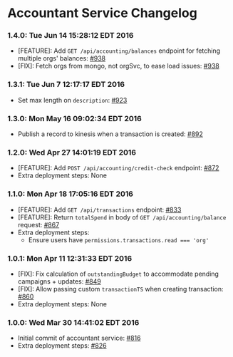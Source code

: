 # Accountant Service Changelog

### 1.4.0: Tue Jun 14 15:28:12 EDT 2016
* [FEATURE]: Add `GET /api/accounting/balances` endpoint for fetching multiple orgs' balances: [#938](https://github.com/cinema6/cwrx/issues/938)
* [FIX]: Fetch orgs from mongo, not orgSvc, to ease load issues: [#938](https://github.com/cinema6/cwrx/issues/938)

### 1.3.1: Tue Jun  7 12:17:17 EDT 2016
* Set max length on `description`: [#923](https://github.com/cinema6/cwrx/pull/923)

### 1.3.0: Mon May 16 09:02:34 EDT 2016
* Publish a record to kinesis when a transaction is created: [#892](https://github.com/cinema6/cwrx/pull/892)

### 1.2.0: Wed Apr 27 14:01:19 EDT 2016
* [FEATURE]: Add `POST /api/accounting/credit-check` endpoint: [#872](https://github.com/cinema6/cwrx/issues/872)
* Extra deployment steps: None

### 1.1.0: Mon Apr 18 17:05:16 EDT 2016
* [FEATURE]: Add `GET /api/transactions` endpoint: [#833](https://github.com/cinema6/cwrx/issues/833)
* [FEATURE]: Return `totalSpend` in body of `GET /api/accounting/balance` request: [#867](https://github.com/cinema6/cwrx/issues/867)
* Extra deployment steps:
    * Ensure users have `permissions.transactions.read === 'org'`

### 1.0.1: Mon Apr 11 12:31:33 EDT 2016
* [FIX]: Fix calculation of `outstandingBudget` to accommodate pending campaigns + updates: [#849](https://github.com/cinema6/cwrx/issues/849)
* [FIX]: Allow passing custom `transactionTS` when creating transaction: [#860](https://github.com/cinema6/cwrx/pull/860)
* Extra deployment steps: None

### 1.0.0: Wed Mar 30 14:41:02 EDT 2016
* Initial commit of accountant service: [#816](https://github.com/cinema6/cwrx/issues/816)
* Extra deployment steps: [#826](https://github.com/cinema6/cwrx/issues/826)

